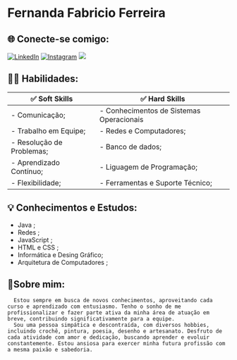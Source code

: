 # Fernanda Fabricio Ferreira

## 🌐 Conecte-se comigo: 
[![LinkedIn](https://img.shields.io/badge/LinkedIn-000?style=for-the-badge&logo=linkedin&logoColor=white)](https://www.linkedin.com/in/fernanda-f-ferreira/) [![Instagram](https://img.shields.io/badge/-Instagram-000?style=for-the-badge&logo=instagram&logoColor=white)](https://www.instagram.com/fernandaf.ferreira91/) [![](https://img.shields.io/badge/Perfil_DIO-000?style=for-the-badge&logo=&logoColor=white)](https://web.dio.me/users/fernandafferreiratep?tab=projects&page=1)


## 👩‍💻 Habilidades:

|✅  Soft Skills | ✅  Hard Skills |
|--------|--------|
|- Comunicação; | - Conhecimentos de Sistemas Operacionais|
|- Trabalho em Equipe; | - Redes e Computadores;|
|- Resolução de Problemas; | - Banco de dados;|
|- Aprendizado Contínuo;| - Liguagem de Programação; |
|- Flexibilidade;| - Ferramentas e Suporte Técnico; |


## 💡 Conhecimentos e Estudos:
- Java ;
- Redes ;
- JavaScript ;
- HTML e CSS ;
- Informática e Desing Gráfico;
- Arquitetura de Computadores ;

## 🖤Sobre mim:

```
  Estou sempre em busca de novos conhecimentos, aproveitando cada curso e aprendizado com entusiasmo. Tenho o sonho de me profissionalizar e fazer parte ativa da minha área de atuação em breve, contribuindo significativamente para a equipe. 
  Sou uma pessoa simpática e descontraída, com diversos hobbies, incluindo crochê, pintura, poesia, desenho e artesanato. Desfruto de cada atividade com amor e dedicação, buscando aprender e evoluir constantemente. Estou ansiosa para exercer minha futura profissão com a mesma paixão e sabedoria.
```
